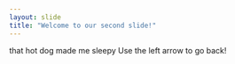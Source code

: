 ```yaml
---
layout: slide
title: "Welcome to our second slide!"
---
```

that hot dog made me sleepy
Use the left arrow to go back!
